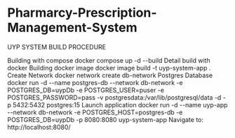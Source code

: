 # Pharmarcy-Prescription-Management-System

UYP SYSTEM BUILD PROCEDURE


Building with compose
    docker compose up -d --build
Detail build with docker
Building docker image
     docker image build -t uyp-system-app .
Create Network
     docker network create db-network
Postgres Database
    docker run -d --name postgres-db --network db-network  -e POSTGRES_DB=uypDb -e POSTGRES_USER=puser -e POSTGRES_PASSWORD=pass -v postgresdata:/var/lib/postgresql/data  -d -p 5432:5432 postgres:15
Launch application
   docker run -d --name uyp-app --network db-network -e POSTGRES_HOST=postgres-db  -e POSTGRES_DB=uypDb -p 8080:8080 uyp-system-app
Navigate to: http://localhost:8080/
